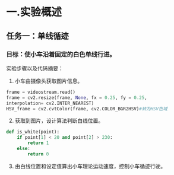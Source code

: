 # 一.实验概述
## 任务一：单线循迹
### 目标：使小车沿着固定的白色单线行进。
实验步骤以及代码摘要：
1. 小车由摄像头获取图片信息。
```python
frame = videostream.read()
frame = cv2.resize(frame, None, fx = 0.25, fy = 0.25,
interpolation= cv2.INTER_NEAREST) 
HSV_frame = cv2.cvtColor(frame, cv2.COLOR_BGR2HSV)#转为HSV色域
```
2. 获取到图片，设计算法判断白线位置。
```python
def is_white(point):
	if point[1] < 20 and point[2] > 230:
		return 1
	else:
		return 0
```
3. 由白线位置和设定值算出小车理论运动速度，控制小车循迹行驶。
```python

```
	
<!--stackedit_data:
eyJoaXN0b3J5IjpbOTQ4MjI2MzU4LDEyNTUyNzI0NzMsLTUwOD
c0NzM0MSwtMjA4ODc0NjYxMiwxNDcyNDI2Mzc1XX0=
-->